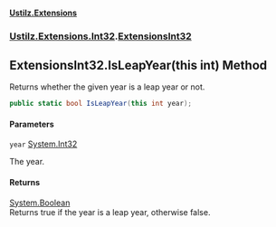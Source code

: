 #### [Ustilz.Extensions](index.md 'index')
### [Ustilz.Extensions.Int32](Ustilz.Extensions.Int32.md 'Ustilz.Extensions.Int32').[ExtensionsInt32](Ustilz.Extensions.Int32.ExtensionsInt32.md 'Ustilz.Extensions.Int32.ExtensionsInt32')

## ExtensionsInt32.IsLeapYear(this int) Method

Returns whether the given year is a leap year or not.

```csharp
public static bool IsLeapYear(this int year);
```
#### Parameters

<a name='Ustilz.Extensions.Int32.ExtensionsInt32.IsLeapYear(thisint).year'></a>

`year` [System.Int32](https://docs.microsoft.com/en-us/dotnet/api/System.Int32 'System.Int32')

The year.

#### Returns
[System.Boolean](https://docs.microsoft.com/en-us/dotnet/api/System.Boolean 'System.Boolean')  
Returns true if the year is a leap year, otherwise false.